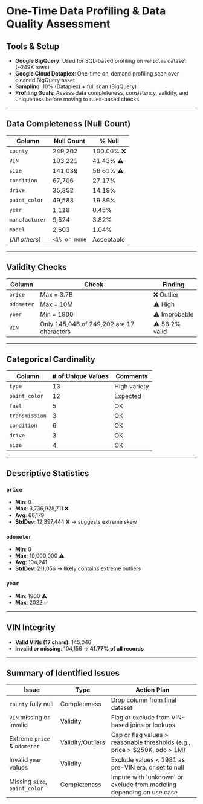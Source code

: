 # One-Time Data Profiling & Data Quality Assessment

## Tools & Setup
- **Google BigQuery**: Used for SQL-based profiling on `vehicles` dataset (~249K rows)
- **Google Cloud Dataplex**: One-time on-demand profiling scan over cleaned BigQuery asset
- **Sampling**: 10% (Dataplex) + full scan (BigQuery)
- **Profiling Goals**: Assess data completeness, consistency, validity, and uniqueness before moving to rules-based checks

---

## Data Completeness (Null Count)
| **Column**         | **Null Count** | **% Null**   |
|--------------------|----------------|--------------|
| `county`           | 249,202        | 100.00% ❌   |
| `VIN`              | 103,221        | 41.43% ⚠️    |
| `size`             | 141,039        | 56.61% ⚠️    |
| `condition`        | 67,706         | 27.17%       |
| `drive`            | 35,352         | 14.19%       |
| `paint_color`      | 49,583         | 19.89%       |
| `year`             | 1,118          | 0.45%        |
| `manufacturer`     | 9,524          | 3.82%        |
| `model`            | 2,603          | 1.04%        |
| *(All others)*     | `<1% or none`  | Acceptable   |

---

## Validity Checks

| **Column**     | **Check**                      | **Finding** |
|----------------|--------------------------------|-------------|
| `price`        | Max = 3.7B                     | ❌ Outlier |
| `odometer`     | Max = 10M                      | ⚠️ High |
| `year`         | Min = 1900                    | ⚠️ Improbable |
| `VIN`          | Only 145,046 of 249,202 are 17 characters | ⚠️ 58.2% valid |

---

## Categorical Cardinality
| **Column**       | **# of Unique Values** | **Comments**            |
|------------------|------------------------|-------------------------|
| `type`           | 13                     | High variety            |
| `paint_color`    | 12                     | Expected                |
| `fuel`           | 5                      | OK                      |
| `transmission`   | 3                      | OK                      |
| `condition`      | 6                      | OK                      |
| `drive`          | 3                      | OK                      |
| `size`           | 4                      | OK                      |

---

## Descriptive Statistics

### `price`
- **Min**: 0
- **Max**: 3,736,928,711 ❌
- **Avg**: 66,179
- **StdDev**: 12,397,444 ❌ → suggests extreme skew

### `odometer`
- **Min**: 0
- **Max**: 10,000,000 ⚠️
- **Avg**: 104,241
- **StdDev**: 211,056 → likely contains extreme outliers

### `year`
- **Min**: 1900 ⚠️
- **Max**: 2022 ✅

---

## VIN Integrity
- **Valid VINs (17 chars)**: 145,046
- **Invalid or missing**: 104,156 → **41.77% of all records**

---

## Summary of Identified Issues

| **Issue**                      | **Type**         | **Action Plan**                                                                 |
|-------------------------------|------------------|----------------------------------------------------------------------------------|
| `county` fully null           | Completeness     | Drop column from final dataset                                                |
| `VIN` missing or invalid      | Validity         | Flag or exclude from VIN-based joins or lookups                               |
| Extreme `price` & `odometer`  | Validity/Outliers| Cap or flag values > reasonable thresholds (e.g., price > $250K, odo > 1M)     |
| Invalid `year` values         | Validity         | Exclude values < 1981 as pre-VIN era, or set to null                          |
| Missing `size`, `paint_color` | Completeness     | Impute with 'unknown' or exclude from modeling depending on use case          |
